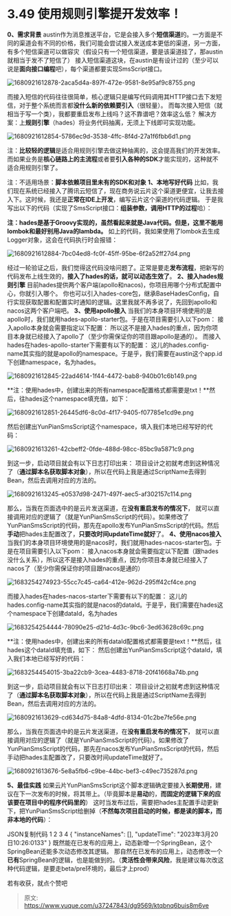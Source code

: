 # 3.49 使用规则引擎提开发效率！

**0、需求背景**
austin作为消息推送平台，它是会接入多个**短信渠道**的。一方面是不同的渠道会有不同的价格，我们可能会尝试接入发送成本更低的渠道，另一方面，有多个短信渠道可以做容灾（假设只有一个短信渠道，要是该渠道挂了，那austin就相当于发不了短信了）
接入短信渠道这块，在austin是有设计过的（至少可以说是**面向接口编程**吧），每个渠道都要实现SmsScript接口。

![1680921612878-2aca5d4a-897f-472e-9581-8e95af9c8755.png](./img/wgbbN4VopAUo_JlT/1680921612878-2aca5d4a-897f-472e-9581-8e95af9c8755-482257.webp)

而接入短信的代码往往很简单，核心逻辑只是编写代码调用其HTTP接口去下发短信，对于整个系统而言都**没什么新的依赖要引入**（很轻量）。
而每次接入短信（就相当于写一个类），我都要重启发布上线吗？这不靠谱吧？效率这么低？
解决方案：上**规则引擎**（hades）将业务代码抽离，无须上下线即可实现功能。

![1680921612854-5786ec9d-3538-4ffc-8f4d-27a1f6fbb6d1.png](./img/wgbbN4VopAUo_JlT/1680921612854-5786ec9d-3538-4ffc-8f4d-27a1f6fbb6d1-398409.webp)

注：**比较轻的逻辑**是适合用规则引擎去做这种抽离的，这会提高我们的开发效率。而如果业务是**核心链路上的主流程**或者要**引入各种的SDK**才能实现的，这种就不适合用规则引擎了。

注：不适用场景：**脚本依赖项目里未有的SDK和对象**
**1、本地写好代码**
比如，我们现在系统已经接入了腾讯云短信了，现在商务说云片这个渠道更便宜，让我去接入下。这时候，我还是**正常在IDE上开发**，编写云片这个渠道的代码逻辑。
于是我写出以下的代码（实现了SmsScript接口：**组装参数，调用HTTP的过程**哈）：

**注：hades是基于Groovy实现的，虽然看起来就是Java代码。但是，这里不能用lombok和最好别用Java的lambda。**
如上的代码，我如果使用了lombok去生成Logger对象，这会在代码执行时会报错：

![1680921612884-7bc04ed8-fc0f-45ff-95be-6f2a52ff27d4.png](./img/wgbbN4VopAUo_JlT/1680921612884-7bc04ed8-fc0f-45ff-95be-6f2a52ff27d4-709329.webp)

经过一轮验证之后，我们觉得这代码没啥问题了。正常是要走**发布流程**，把新写的代码发布上线生效的，**接入了hades的话，就可以动态生效了**。
**2、接入hades规则引擎**
目前hades提供两个客户端(apollo和nacos)，你项目用哪个分布式配置中心，你就引入哪个。
你也可以引入hades-core包，继承BaseHadesConfig，自行实现获取配置和配置实时通知的逻辑。这里我就不再多说了，先回到apollo和nacos这两个客户端吧。
**3、使用apollo接入**
当我们的本身项目环境使用的是apollo时，我们就用hades-apollo-starter包。于是在项目需要引入以下pom：
接入apollo本身就会需要指定以下配置：
所以这不是接入hades的重点，因为你项目本身就已经接入了apollo了（至少你需保证你的项目跟apollo是通的）。
而接入hades在hades-apollo-starter下需要有以下的配置：
这儿的hades.config-name其实指的就是apollo的namespace。于是乎，我们需要在austin这个app.id下创建namespace，名为hades。

![1680921612845-22ad4614-1f44-4472-bab8-940b01c6b149.png](./img/wgbbN4VopAUo_JlT/1680921612845-22ad4614-1f44-4472-bab8-940b01c6b149-609603.webp)

**注：使用hades中，创建出来的所有namespace配置格式都需要是txt！**然后，往hades这个namespace填充值，如下：

![1680921612851-26445df6-8c0d-4f17-9405-f07785e1cd9e.png](./img/wgbbN4VopAUo_JlT/1680921612851-26445df6-8c0d-4f17-9405-f07785e1cd9e-865064.webp)

然后创建出YunPianSmsScript这个namespace，填入我们本地已经写好的代码：

![1680921613261-42cbeff2-0fde-488d-98cc-85bc9a5871c9.png](./img/wgbbN4VopAUo_JlT/1680921613261-42cbeff2-0fde-488d-98cc-85bc9a5871c9-810165.webp)

到这一步，启动项目就会有以下日志打印出来：
项目设计之初就考虑到这种情况了（**通过脚本名获取脚本对象**），所以在代码上我是通过ScriptName去得到Bean，然后去调用对应的方法的。

![1680921613245-e0537d98-2471-497f-aec5-af302157c114.png](./img/wgbbN4VopAUo_JlT/1680921613245-e0537d98-2471-497f-aec5-af302157c114-540162.webp)

那么，当我在页面选中的是云片发送渠道，在**没有重启发布的情况下**， 就可以直接调用对应的逻辑了（就是YunPianSmsScript的代码）。如果修改了YunPianSmsScript的代码，那先在apollo发布YunPianSmsScript的代码。然后**手动**把hades主配置改了，**只要改时间updateTime就好**了。
**4、使用nacos接入**
当我们的本身项目环境使用的是nacos时，我们就用hades-nacos-starter包。于是在项目需要引入以下pom：
接入nacos本身就会需要指定以下配置（跟hades没什么关系），所以这不是接入hades的重点，因为你项目本身就已经接入了nacos了（至少你需保证你的项目跟nacos是通的）

![1683254274923-55cc7c45-ca64-412e-962d-295ff42cf4ce.png](./img/wgbbN4VopAUo_JlT/1683254274923-55cc7c45-ca64-412e-962d-295ff42cf4ce-323634.webp)

而接入hades在hades-nacos-starter下需要有以下的配置：
这儿的hades.config-name其实指的就是nacos的dataId。于是乎，我们需要在hades这个namespace下创建dataId，名为hades

![1683254254444-78090e25-d21d-4d3c-9bc6-3ed63628c69c.png](./img/wgbbN4VopAUo_JlT/1683254254444-78090e25-d21d-4d3c-9bc6-3ed63628c69c-574318.webp)

**注：使用hades中，创建出来的所有dataId配置格式都需要是text！**然后，往hades这个dataId填充值，如下：
然后创建出YunPianSmsScript这个dataId，填入我们本地已经写好的代码：

![1683254454015-3ba22cb9-3cea-4483-8718-20f41668a74b.png](./img/wgbbN4VopAUo_JlT/1683254454015-3ba22cb9-3cea-4483-8718-20f41668a74b-911147.webp)

到这一步，启动项目就会有以下日志打印出来：
项目设计之初就考虑到这种情况了（**通过脚本名获取脚本对象**），所以在代码上我是通过ScriptName去得到Bean，然后去调用对应的方法的。

![1680921613629-cd634d75-84a8-4dfd-8134-01c2be7fe56e.png](./img/wgbbN4VopAUo_JlT/1680921613629-cd634d75-84a8-4dfd-8134-01c2be7fe56e-183319.webp)

那么，当我在页面选中的是云片发送渠道，在**没有重启发布的情况下**， 就可以直接调用对应的逻辑了（就是YunPianSmsScript的代码）。如果修改了YunPianSmsScript的代码，那先在nacos发布YunPianSmsScript的代码，然后手动把hades主配置改了，只要改时间updateTime就好了。

![1680921613676-5e8a5fb6-c9be-44bc-bef3-c49ec735287d.png](./img/wgbbN4VopAUo_JlT/1680921613676-5e8a5fb6-c9be-44bc-bef3-c49ec735287d-056038.webp)

**5、最佳实践**
如果云片YunPianSmsScript这个脚本逻辑确定要接入**长期使用**，建议在下一次发布的时候，将其带上。（毕竟脚本是**易动**的，**而固定的逻辑下来的应该要在项目中的程序代码里的**）
这时当发布过后，需要把hades主配置手动更新下，把YunPianSmsScript给删掉（**不然每次项目启动的时候，都是读的脚本，而非本地的代码**）：

JSON复制代码
1
2
3
4
{
"instanceNames": [],
"updateTime": "2023年3月20日10:26:0133"
}
既然能在已发布的应用上，动态新增一个SpringBean，这个SpringBean还能多次动态修改其逻辑。
那自然在已发布的应用上，动态修改一个**已有**SpringBean的逻辑，也是能做到的。（**灵活性会带来风险**，我是建议每次改这种代码逻辑，是要走beta/pre环境的，最后才上prod）

若有收获，就点个赞吧

 


> 原文: <https://www.yuque.com/u37247843/dg9569/ktqbnq6buis8m6ve>